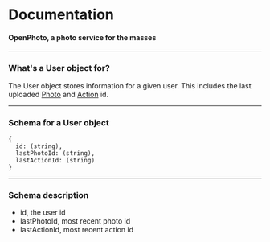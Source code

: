 Documentation
=======================
#### OpenPhoto, a photo service for the masses

----------------------------------------

### What's a User object for?

The User object stores information for a given user.
This includes the last uploaded [Photo][Photo]  and [Action][Action] id.

----------------------------------------

### Schema for a User object

    {
      id: (string),
      lastPhotoId: (string),
      lastActionId: (string)
    }

----------------------------------------

### Schema description

  * id, the user id
  * lastPhotoId, most recent photo id
  * lastActionId, most recent action id

[User]: https://github.com/openphoto/frontend/blob/master/documentation/schemas/User.markdown
[Photo]: https://github.com/openphoto/frontend/blob/master/documentation/schemas/Photo.markdown
[Action]: https://github.com/openphoto/frontend/blob/master/documentation/schemas/Action.markdown
